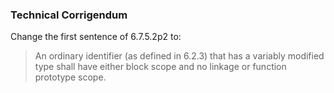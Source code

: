 ### Technical Corrigendum

Change the first sentence of 6.7.5.2p2 to:

> An ordinary identifier (as defined in 6.2.3) that has a variably modified type
> shall have either block scope and no linkage or function prototype scope.
